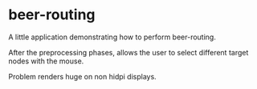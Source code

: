 # beer-routing

A little application demonstrating how to perform beer-routing. 

After the preprocessing phases, allows the user to select different target nodes with the mouse.

Problem renders huge on non hidpi displays.
